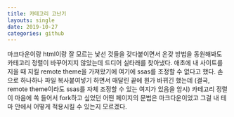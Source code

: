 ```yaml
---
title: 카테고리 고난기
layouts: single
date: 2019-10-27
categories: github
---
```


마크다운이랑 html이랑 잘 모르는 낯선 것들을 갖다붙이면서 온갖 방법을 동원해봐도 카테고리 정렬이 바꾸어지지 않았는데 드디어 실타래를 찾아냈다. 애초에 내 사이트를 지을 때 지킬 remote theme을 가져왔기에 여기에 ssas를 조정할 수 없다고 했다.
손으로 하나하나 파일 복사붙여넣기 하면서 매달린 끝에 뭔가 바뀌긴 했는데 (결국, remote theme이라도 ssas를 자체 조정할 수 있는 여지가 있음을 암시) 카테고리 정렬이 마음에 쏙 들어서 fork하고 싶었던 어떤 페이지의 문법은 마크다운이었고 그걸 내 테마 안에서 어떻게 적용시킬 수 있는지 모르겠다.
